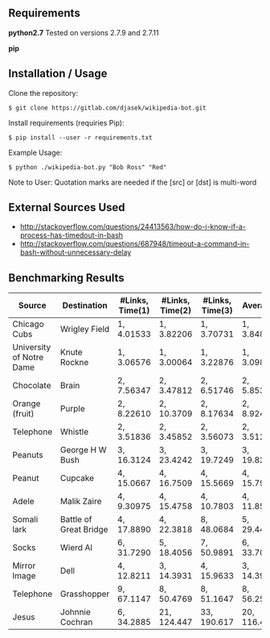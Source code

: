 Requirements 
------------

**python2.7** Tested on versions 2.7.9 and 2.7.11

**pip**

Installation / Usage
----------------------

Clone the repository: 
    
    $ git clone https://gitlab.com/djasek/wikipedia-bot.git

Install requirements (requiries Pip):

    $ pip install --user -r requirements.txt

Example Usage: 
    
    $ python ./wikipedia-bot.py "Bob Ross" "Red"

Note to User: Quotation marks are needed if the [src] or [dst] is multi-word 

External Sources Used
----------------------

- http://stackoverflow.com/questions/24413563/how-do-i-know-if-a-process-has-timedout-in-bash
- http://stackoverflow.com/questions/687948/timeout-a-command-in-bash-without-unnecessary-delay

Benchmarking Results
--------------------



| Source                         | Destination                    | #Links, Time(1) | #Links, Time(2) | #Links, Time(3) | Average    |
|--------------------------------|--------------------------------|-----------------|-----------------|-----------------|------------|
| Chicago Cubs                   | Wrigley Field                  | 1, 4.01533      | 1, 3.82206      | 1, 3.70731      | 1, 3.84823 |
| University of Notre Dame       | Knute Rockne                   | 1, 3.06576      | 1, 3.00064      | 1, 3.22876      | 1, 3.09839 |
| Chocolate                      | Brain                          | 2, 7.56347      | 2, 3.47812      | 2, 6.51746      | 2, 5.85302 |
| Orange (fruit)                 | Purple                         | 2, 8.22610      | 2, 10.3709      | 2, 8.17634      | 2, 8.92445 |
| Telephone                      | Whistle                        | 2, 3.51836      | 2, 3.45852      | 2, 3.56073      | 2, 3.51254 |
| Peanuts                        | George H W Bush                | 3, 16.3124      | 3, 23.4242      | 3, 19.7249      | 3, 19.8205 |
| Peanut                         | Cupcake                        | 4, 15.0667      | 4, 16.7509      | 4, 15.5669      | 4, 15.7948 |
| Adele                          | Malik Zaire                    | 4, 9.30975      | 4, 15.4758      | 4, 10.7803      | 4, 11.8553 |
| Somali lark                    | Battle of Great Bridge         | 4, 17.8890      | 4, 22.3818      | 8, 48.0684      | 5, 29.4464 |
| Socks                          | Wierd Al                       | 6, 31.7290      | 5, 18.4056      | 7, 50.9891      | 6, 33.7079 |
| Mirror Image                   | Dell                           | 4, 12.8211      | 3, 14.3931      | 4, 15.9633      | 3, 14.3925 |
| Telephone                      | Grasshopper                    | 9, 67.1147      | 8, 50.4769      | 8, 51.1647      | 8, 56.2521 |
| Jesus                          | Johnnie Cochran                | 6, 34.2885      | 21, 124.447      | 33, 190.617      | 20, 116.451 |

